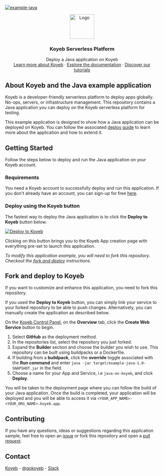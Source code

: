 [![example-java](https://github.com/koyeb/example-java/actions/workflows/deploy.yaml/badge.svg)](https://github.com/koyeb/example-java/actions)

<div align="center">
  <a href="https://koyeb.com">
    <img src="https://www.koyeb.com/static/images/icons/koyeb.svg" alt="Logo" width="80" height="80">
  </a>
  <h3 align="center">Koyeb Serverless Platform</h3>
  <p align="center">
    Deploy a Java application on Koyeb
    <br />
    <a href="https://koyeb.com">Learn more about Koyeb</a>
    ·
    <a href="https://koyeb.com/docs">Explore the documentation</a>
    ·
    <a href="https://koyeb.com/tutorials">Discover our tutorials</a>
  </p>
</div>


## About Koyeb and the Java example application

Koyeb is a developer-friendly serverless platform to deploy apps globally. No-ops, servers, or infrastructure management.  This repository contains a Java application you can deploy on the Koyeb serverless platform for testing.

This example application is designed to show how a Java application can be deployed on Koyeb.  You can follow the associated [deploy guide](https://koyeb.com/docs/deploy/java) to learn more about the application and how to extend it.

## Getting Started

Follow the steps below to deploy and run the Java application on your Koyeb account.

### Requirements

You need a Koyeb account to successfully deploy and run this application. If you don't already have an account, you can sign-up for free [here](https://app.koyeb.com/auth/signup).

### Deploy using the Koyeb button

The fastest way to deploy the Java application is to click the **Deploy to Koyeb** button below.

[![Deploy to Koyeb](https://www.koyeb.com/static/images/deploy/button.svg)](https://app.koyeb.com/deploy?name=example-java&type=git&repository=koyeb%2Fexample-java&branch=main&builder=buildpack&run_command=java+-jar+target%2Fexample-java-1.0-SNAPSHOT.jar&ports=8000%3Bhttp%3B%2F)

Clicking on this button brings you to the Koyeb App creation page with everything pre-set to launch this application.

_To modify this application example, you will need to fork this repository. Checkout the [fork and deploy](#fork-and-deploy-to-koyeb) instructions._

## Fork and deploy to Koyeb

If you want to customize and enhance this application, you need to fork this repository.

If you used the **Deploy to Koyeb** button, you can simply link your service to your forked repository to be able to push changes.  Alternatively, you can manually create the application as described below.

On the [Koyeb Control Panel](https://app.koyeb.com/), on the **Overview** tab, click the **Create Web Service** button to begin.

1. Select **GitHub** as the deployment method.
2. In the repositories list, select the repository you just forked.
3. Expand the **Builder** section and choose the builder you wish to use.  This repository can be built using buildpacks or a Dockerfile.
4. If building from a **buildpack**, click the **override** toggle associated with the **Run command** and enter `java -jar target/example-java-1.0-SNAPSHOT.jar` in the field.
5. Choose a name for your App and Service, i.e `java-on-koyeb`, and click **Deploy**.

You will be taken to the deployment page where you can follow the build of your Java application. Once the build is completed, your application will be deployed and you will be able to access it via `<YOUR_APP_NAME>-<YOUR_ORG_NAME>.koyeb.app`.

## Contributing

If you have any questions, ideas or suggestions regarding this application sample, feel free to open an [issue](https://github.com/koyeb/example-java/issues) or fork this repository and open a [pull request](https://github.com/koyeb/example-java/pulls).

## Contact

[Koyeb](https://www.koyeb.com) - [@gokoyeb](https://twitter.com/gokoyeb) - [Slack](http://slack.koyeb.com/)
